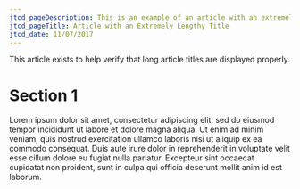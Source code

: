 ```yaml
---
jtcd_pageDescription: This is an example of an article with an extremely length title.
jtcd_pageTitle: Article with an Extremely Lengthy Title
jtcd_date: 11/07/2017
---
```


This article exists to help verify that long article titles are displayed properly.

# Section 1
Lorem ipsum dolor sit amet, consectetur adipiscing elit, sed do eiusmod tempor incididunt ut labore et dolore magna aliqua. Ut enim ad minim veniam, quis nostrud exercitation ullamco laboris nisi ut aliquip ex ea commodo consequat. Duis aute irure dolor in reprehenderit in voluptate velit esse cillum dolore eu fugiat nulla pariatur. Excepteur sint occaecat cupidatat non proident, sunt in culpa qui officia deserunt mollit anim id est laborum.